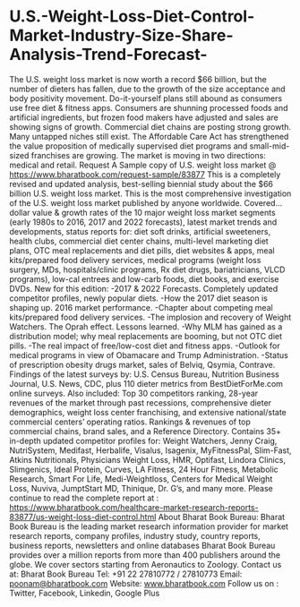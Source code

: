 # U.S.-Weight-Loss-Diet-Control-Market-Industry-Size-Share-Analysis-Trend-Forecast-
The U.S. weight loss market is now worth a record $66 billion, but the number of dieters has fallen, due to the growth of the size acceptance and body positivity movement. Do-it-yourself plans still abound as consumers use free diet &amp; fitness apps. Consumers are shunning processed foods and artificial ingredients, but frozen food makers have adjusted and sales are showing signs of growth. Commercial diet chains are posting strong growth. Many untapped niches still exist. The Affordable Care Act has strengthened the value proposition of medically supervised diet programs and small-mid-sized franchises are growing. The market is moving in two directions: medical and retail.  Request A Sample copy of U.S. weight loss market @ https://www.bharatbook.com/request-sample/83877  This is a completely revised and updated analysis, best-selling biennial study about the $66 billion U.S. weight loss market. This is the most comprehensive investigation of the U.S. weight loss market published by anyone worldwide.  Covered… dollar value &amp; growth rates of the 10 major weight loss market segments (early 1980s to 2016, 2017 and 2022 forecasts), latest market trends and developments, status reports for: diet soft drinks, artificial sweeteners, health clubs, commercial diet center chains, multi-level marketing diet plans, OTC meal replacements and diet pills, diet websites &amp; apps, meal kits/prepared food delivery services, medical programs (weight loss surgery, MDs, hospitals/clinic programs, Rx diet drugs, bariatricians, VLCD programs), low-cal entrees and low-carb foods, diet books, and exercise DVDs.  New for this edition:  -2017 &amp; 2022 Forecasts. Completely updated competitor profiles, newly popular diets.  -How the 2017 diet season is shaping up. 2016 market performance.  -Chapter about competing meal kits/prepared food delivery services.  -The implosion and recovery of Weight Watchers. The Oprah effect. Lessons learned.  -Why MLM has gained as a distribution model; why meal replacements are booming, but not OTC diet pills.  -The real impact of free/low-cost diet and fitness apps.  -Outlook for medical programs in view of Obamacare and Trump Administration.  -Status of prescription obesity drugs market, sales of Belviq, Qsymia, Contrave.  Findings of the latest surveys by: U.S. Census Bureau, Nutrition Business Journal, U.S. News, CDC, plus 110 dieter metrics from BestDietForMe.com online surveys.  Also included: Top 30 competitors ranking, 28-year revenues of the market through past recessions, comprehensive dieter demographics, weight loss center franchising, and extensive national/state commercial centers’ operating ratios. Rankings &amp; revenues of top commercial chains, brand sales, and a Reference Directory.  Contains 35+ in-depth updated competitor profiles for: Weight Watchers, Jenny Craig, NutriSystem, Medifast, Herbalife, Visalus, Isagenix, MyFitnessPal, Slim-Fast, Atkins Nutritionals, Physicians Weight Loss, HMR, Optifast, Lindora Clinics, Slimgenics, Ideal Protein, Curves, LA Fitness, 24 Hour Fitness, Metabolic Research, Smart For Life, Medi-Weightloss, Centers for Medical Weight Loss, Nuviva, JumptStart MD, Thinique, Dr. G’s, and many more.  Please continue to read the complete report at : https://www.bharatbook.com/healthcare-market-research-reports-83877/us-weight-loss-diet-control.html  About Bharat Book Bureau:  Bharat Book Bureau is the leading market research information provider for market research reports, company profiles, industry study, country reports, business reports, newsletters and online databases Bharat Book Bureau provides over a million reports from more than 400 publishers around the globe. We cover sectors starting from Aeronautics to Zoology.  Contact us at:  Bharat Book Bureau Tel: +91 22 27810772 / 27810773 Email: poonam@bharatbook.com Website: www.bharatbook.com  Follow us on : Twitter, Facebook, Linkedin, Google Plus
